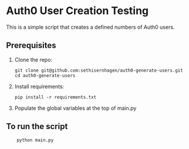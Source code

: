 # Auth0 User Creation Testing

This is a simple script that creates a defined numbers of Auth0 users.

## Prerequisites

 1. Clone the repo:

        git clone git@github.com:sethisernhagen/auth0-generate-users.git
        cd auth0-generate-users

 2. Install requirements:

        pip install -r requirements.txt

 3. Populate the global variables at the top of main.py

## To run the script

        python main.py